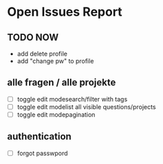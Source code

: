 # Open Issues Report

## TODO NOW

- add delete profile
- add "change pw" to profile

## alle fragen / alle projekte

- [ ] toggle edit modesearch/filter with tags
- [ ] toggle edit modelist all visible questions/projects
- [ ] toggle edit modepagination

## authentication

- [ ] forgot passwpord